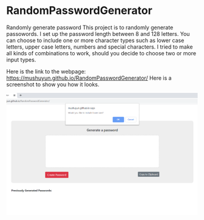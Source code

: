 # RandomPasswordGenerator
Randomly generate password
This project is to randomly generate passowords. I set up the password length between 8 and 128 letters. You can choose to include one or more character types such as lower case letters, upper case letters, numbers and special characters. I tried to make all kinds of combinations to work, should you decide to choose two or more input types. 

Here is the link to the webpage: https://mushuyun.github.io/RandomPasswordGenerator/
Here is a screenshot to show you how it looks. 

![](pwgenerator1.png?raw=true "Screen shot")

